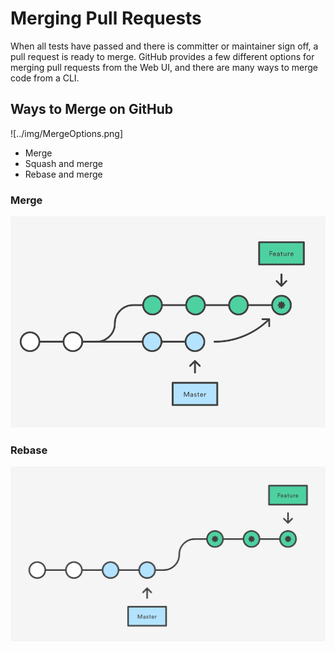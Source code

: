 # Merging Pull Requests

When all tests have passed and there is committer or maintainer sign off, a pull request is ready to merge. GitHub provides a few different options for merging pull requests from the Web UI, and there are many ways to merge code from a CLI.

## Ways to Merge on GitHub

![../img/MergeOptions.png]

* Merge
* Squash and merge
* Rebase and merge

### Merge

![Merge Image](../img/MergeImage.png)

### Rebase

![Merge Image](../img/RebaseImage.png)
